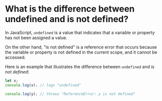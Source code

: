 # What is the difference between undefined and is not defined?

In JavaScript, `undefined` is a value that indicates that a variable or property has not been assigned a value.

On the other hand, "is not defined" is a reference error that occurs because the variable or property is not defined in the current scope, and it cannot be accessed.

Here is an example that illustrates the difference between `undefined` and _is not defined_:
```js
let x;
console.log(x); // logs "undefined"

console.log(y); // throws "ReferenceError: y is not defined"
```
